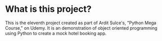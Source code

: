 # What is this project? 

This is the eleventh project created as part of Ardit Sulce's, "Python Mega Course," on Udemy. It is an demonstration of object oriented programming using Python to create a mock hotel booking app.
